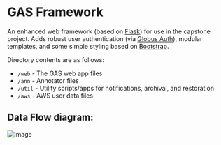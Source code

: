 # GAS Framework
An enhanced web framework (based on [Flask](https://flask.palletsprojects.com/)) for use in the capstone project. Adds robust user authentication (via [Globus Auth](https://docs.globus.org/api/auth)), modular templates, and some simple styling based on [Bootstrap](https://getbootstrap.com/docs/3.3/).

Directory contents are as follows:
* `/web` - The GAS web app files
* `/ann` - Annotator files
* `/util` - Utility scripts/apps for notifications, archival, and restoration
* `/aws` - AWS user data files

## Data Flow diagram:
![image](https://github.com/eshanprashar/cloud-annotator/assets/114944808/e7bc3775-be84-49a9-a72b-01df3fab6af0)
